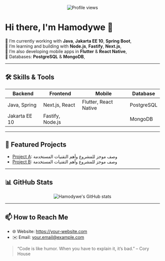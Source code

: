 <!-- رأس الصفحة: شارة ترحيبية -->
<p align="center">
  <img src="https://komarev.com/ghpvc/?username=Hamodywe&style=flat-square" alt="Profile views"/>
</p>

# Hi there, I'm Hamodywe 👋

🔭 I’m currently working with **Java**, **Jakarta EE 10**, **Spring Boot**,  
🌱 I’m learning and building with **Node.js**, **Fastify**, **Next.js**,  
👯 I’m also developing mobile apps in **Flutter** & **React Native**,  
💾 Databases: **PostgreSQL** & **MongoDB**,  

---

## 🛠️ Skills & Tools

| Backend       | Frontend           | Mobile               | Database       |
| ------------- | ------------------ | -------------------- | -------------- |
| Java, Spring  | Next.js, React     | Flutter, React Native| PostgreSQL     |
| Jakarta EE 10 | Fastify, Node.js   |                      | MongoDB        |

---

## 🚀 Featured Projects

- [Project A](https://github.com/Hamodywe/project-a): وصف موجز للمشروع وأهم التقنيات المستخدمة      
- [Project B](https://github.com/Hamodywe/project-b): وصف موجز للمشروع وأهم التقنيات المستخدمة      

---

## 📊 GitHub Stats

<!-- GitHub Readme Stats -->
<p align="center">
  <img src="https://github-readme-stats.vercel.app/api?username=Hamodywe&show_icons=true&theme=radical" alt="Hamodywe's GitHub stats"/>
</p>

---

## 📫 How to Reach Me

- 🌐 Website: https://your-website.com  
- ✉️ Email: your.email@example.com  

> “Code is like humor. When you have to explain it, it’s bad.” – Cory House
